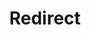 ﻿---
layout: src/layouts/Redirect.astro
title: Redirect
redirect: https://octopus.com/docs/octopus-rest-api/cli/octopus-deployment-target
pubDate:  2023-01-01
navSearch: false
navSitemap: false
navMenu: false
---
